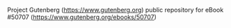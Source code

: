 Project Gutenberg (https://www.gutenberg.org) public repository for
eBook #50707 (https://www.gutenberg.org/ebooks/50707)
